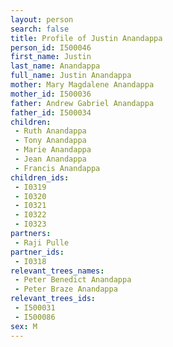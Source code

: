 ```yaml
---
layout: person
search: false
title: Profile of Justin Anandappa
person_id: I500046
first_name: Justin
last_name: Anandappa
full_name: Justin Anandappa
mother: Mary Magdalene Anandappa
mother_id: I500036
father: Andrew Gabriel Anandappa
father_id: I500034
children:
 - Ruth Anandappa
 - Tony Anandappa
 - Marie Anandappa
 - Jean Anandappa
 - Francis Anandappa
children_ids:
 - I0319
 - I0320
 - I0321
 - I0322
 - I0323
partners:
 - Raji Pulle
partner_ids:
 - I0318
relevant_trees_names:
 - Peter Benedict Anandappa
 - Peter Braze Anandappa
relevant_trees_ids:
 - I500031
 - I500086
sex: M
---
```


